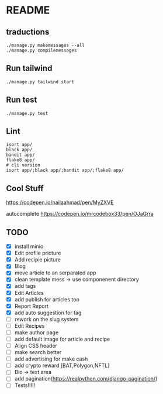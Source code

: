 # README #


## traductions ##
```
./manage.py makemessages --all
./manage.py compilemessages
```
## Run tailwind ##
```
./manage.py tailwind start
```
## Run test ##
```
./manage.py test
```

## Lint ##
```
isort app/
black app/
bandit app/
flake8 app/
# cli version
isort app/;black app/;bandit app/;flake8 app/
```


## Cool Stuff ##
https://codepen.io/nailaahmad/pen/MyZXVE

autocomplete
https://codepen.io/mrcodebox33/pen/OJaGrra


## TODO ##
 - [x] install minio
 - [x] Edit profile pricture
 - [x] Add recipie picture
 - [x] Blog
 - [x] move article to an serparated app
 - [x] clean template mess -> use componenent directory
 - [x] add tags
 - [x] Edit Articles
 - [x] add publish for articles too
 - [x] Report Report
 - [x] add auto suggestion for tag
 - [ ] rework on the slug system
 - [ ] Edit Recipes
 - [ ] make author page
 - [ ] add default image for article and recipe
 - [ ] Align CSS header
 - [ ] make search better
 - [ ] add advertising for make cash
 - [ ] add crypto reward [BAT,Polygon,NFTL]
 - [ ] Bio -> text area
 - [ ] add pagination(https://realpython.com/django-pagination/)
 - [ ] Tests!!!!!

